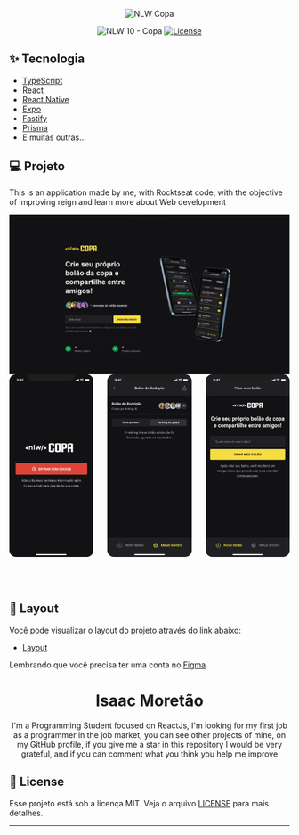 <p align="center">
  <img alt="NLW Copa" src="https://github.com/rocketseat-education/nlw-copa-ignite/blob/main/.github/logo.svg" />
</p>

<p align="center">
  <img src="https://img.shields.io/static/v1?label=NLW&message=10&color=F7DD43&labelColor=202024" alt="NLW 10 - Copa" />
  <a href="LICENSE"><img  src="https://img.shields.io/static/v1?label=License&message=MIT&color=F7DD43&labelColor=202024" alt="License"></a>
</p>

## ✨ Tecnologia

- [TypeScript](https://www.typescriptlang.org/)
- [React](https://reactjs.org/)
- [React Native](https://reactnative.dev/)
- [Expo](https://expo.dev/)
- [Fastify](https://www.fastify.io/)
- [Prisma](https://www.prisma.io/)
- E muitas outras…

## 💻 Projeto

This is an application made by me, with Rocktseat code, with the objective of improving reign and learn more about Web development

<img src="./web/src/assets/Image-web.png" align="center" />

<div align="center">
  <img src="./web/src/assets/image-mobile.png" width='30%' align="left"/>
  <img src="./web/src/assets/image-mobile(1).png" width='30%' align="center"/>
  <img src="./web/src/assets/image-mobile(2).png" width='30%' align="right"/>
</div>
<br/> <br/> <br/>

## 🔖 Layout

Você pode visualizar o layout do projeto através do link abaixo:

- [Layout](https://www.figma.com/community/file/1169028343875283461)

Lembrando que você precisa ter uma conta no [Figma](http://figma.com/).

<h1 align="center">
  Isaac Moretão
</h1>

<p align="center">
  I'm a Programming Student focused on ReactJs, I'm looking for my first job 
  as a programmer in the job market, you can see other projects of mine, on my GitHub profile,
  if you give me a star in this repository I would be very grateful, and if you can comment what you think you help me improve
</p>

## 📝 License

Esse projeto está sob a licença MIT. Veja o arquivo [LICENSE](LICENSE) para mais detalhes.

---
